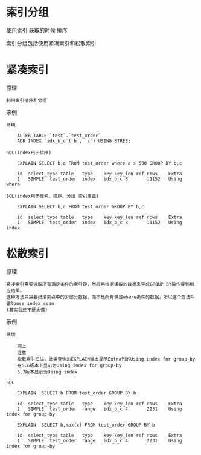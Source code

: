 # 索引分组

使用索引  获取的时候  排序

索引分组包括使用紧凑索引和松散索引

# 紧凑索引

原理

	利用索引排序和分组

示例

	环境

		ALTER TABLE `test`.`test_order` 
		ADD INDEX `idx_b_c`(`b`, `c`) USING BTREE;

	SQL(index用于排序)

		EXPLAIN SELECT b,c FROM test_order where a > 500 GROUP BY b,c

		id	select_type	table	type	key	key_len	ref	rows	Extra
		1	SIMPLE	test_order	index	idx_b_c	8		11152	Using where

	SQL(index用于搜索、排序、分组 索引覆盖)

		EXPLAIN SELECT b,c FROM test_order GROUP BY b,c
		
		id	select_type	table	type	key	key_len	ref	rows	Extra
		1	SIMPLE	test_order	index	idx_b_c	8		11152	Using index



# 松散索引


原理

	紧凑索引需要读取所有满足条件的索引键，然后再根据读取的数据来完成GROUP BY操作得到相应结果。
	这种方法只需要扫描索引中的少部分数据，而不是所有满足where条件的数据，所以这个方法叫做loose index scan
	(其实我还不是太懂)

示例

	环境

		同上
		注意
		松散索引扫描，此类查询的EXPLAIN输出显示Extra列的Using index for group-by
		在5.6版本下显示为Using index for group-by
		5.7版本显示为Using index 

	SQL

		EXPLAIN  SELECT b FROM test_order GROUP BY b
		
		id	select_type	table	type	key	key_len	ref	rows	Extra
		1	SIMPLE	test_order	range	idx_b_c	4		2231	Using index for group-by

		EXPLAIN  SELECT b,max(c) FROM test_order GROUP BY b
		
		id	select_type	table	type	key	key_len	ref	rows	Extra
		1	SIMPLE	test_order	range	idx_b_c	4		2231	Using index for group-by




